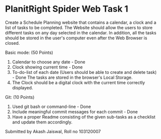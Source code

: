 # PlanitRight Spider Web Task 1

Create a Schedule Planning website that contains a calendar, a clock and a list
of tasks to be completed. The Website should allow the users to store different
tasks on any day selected in the calendar. In addition, all the tasks should be
stored in the user's computer even after the Web Browser is closed.

Basic mode: (50 Points)
1. Calendar to choose any date - Done
2. Clock showing current time - Done
3. To-do-list of each date (Users should be able to create and delete task) - Done
The tasks are stored in the browser's Local Storage.
4. The Clock should be a digital clock with the current time correctly
displayed. 

Git: (10 Points)
1. Used git bash or command-line - Done
2. Include meaningful commit messages for each commit - Done
3. Have a proper Readme consisting of the given sub-tasks as a checklist
and update them accordingly.

Submitted by Akash Jaiswal, Roll no 103120007
